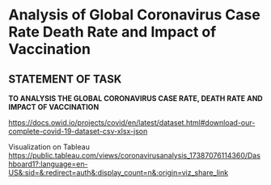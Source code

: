 # Analysis of Global Coronavirus Case Rate Death Rate and Impact of Vaccination
## STATEMENT OF TASK
**TO ANALYSIS THE GLOBAL CORONAVIRUS CASE RATE, DEATH RATE AND IMPACT OF VACCINATION**


https://docs.owid.io/projects/covid/en/latest/dataset.html#download-our-complete-covid-19-dataset-csv-xlsx-json

Visualization on Tableau
https://public.tableau.com/views/coronavirusanalysis_17387076114360/Dashboard1?:language=en-US&:sid=&:redirect=auth&:display_count=n&:origin=viz_share_link
